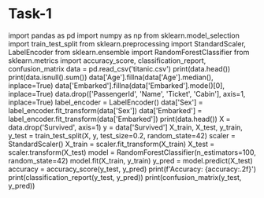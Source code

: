# Task-1
import pandas as pd
import numpy as np
from sklearn.model_selection import train_test_split
from sklearn.preprocessing import StandardScaler, LabelEncoder
from sklearn.ensemble import RandomForestClassifier
from sklearn.metrics import accuracy_score, classification_report, confusion_matrix
data = pd.read_csv('titanic.csv')
print(data.head())
print(data.isnull().sum())
data['Age'].fillna(data['Age'].median(), inplace=True)
data['Embarked'].fillna(data['Embarked'].mode()[0], inplace=True)
data.drop(['PassengerId', 'Name', 'Ticket', 'Cabin'], axis=1, inplace=True)
label_encoder = LabelEncoder()
data['Sex'] = label_encoder.fit_transform(data['Sex'])
data['Embarked'] = label_encoder.fit_transform(data['Embarked'])
print(data.head())
X = data.drop('Survived', axis=1)
y = data['Survived']
X_train, X_test, y_train, y_test = train_test_split(X, y, test_size=0.2, random_state=42)
scaler = StandardScaler()
X_train = scaler.fit_transform(X_train)
X_test = scaler.transform(X_test)
model = RandomForestClassifier(n_estimators=100, random_state=42)
model.fit(X_train, y_train)
y_pred = model.predict(X_test)
accuracy = accuracy_score(y_test, y_pred)
print(f'Accuracy: {accuracy:.2f}')
print(classification_report(y_test, y_pred))
print(confusion_matrix(y_test, y_pred))
